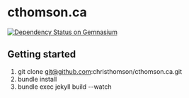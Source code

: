 cthomson.ca
========
[![Dependency Status on Gemnasium](https://gemnasium.com/christhomson/cthomson.ca.png)](https://gemnasium.com/christhomson/cthomson.ca)

## Getting started
1. git clone git@github.com:christhomson/cthomson.ca.git
2. bundle install
3. bundle exec jekyll build --watch
